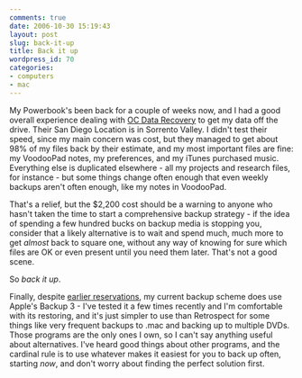 ```yaml
---
comments: true
date: 2006-10-30 15:19:43
layout: post
slug: back-it-up
title: Back it up
wordpress_id: 70
categories:
- computers
- mac
---
```


My Powerbook's been back for a couple of weeks now, and I had a good overall experience dealing with [OC Data Recovery](http://ocdatarecovery.com/) to get my data off the drive. Their San Diego Location is in Sorrento Valley. I didn't test their speed, since my main concern was cost, but they managed to get about 98% of my files back by their estimate, and my most important files are fine: my VoodooPad notes, my preferences, and my iTunes purchased music. Everything else is duplicated elsewhere - all my projects and research files, for instance - but some things change often enough that even weekly backups aren't often enough, like my notes in VoodooPad.

That's a relief, but the $2,200 cost should be a warning to anyone who hasn't taken the time to start a comprehensive backup strategy - if the idea of spending a few hundred bucks on backup media is stopping you, consider that a likely alternative is to wait and spend much, much more to get *almost* back to square one, without any way of knowing for sure which files are OK or even present until you need them later. That's not a good scene.

So *back it up*.

Finally, despite [earlier reservations](http://michael-mccracken.net/blog/blosxom.pl/2005/10/28#dontRestoreWithBackup3), my current backup scheme does use Apple's Backup 3 - I've tested it a few times recently and I'm comfortable with its restoring, and it's just simpler to use than Retrospect for some things like very frequent backups to .mac and backing up to multiple DVDs. Those programs are the only ones I own, so I can't say anything useful about alternatives. I've heard good things about other programs, and the cardinal rule is to use whatever makes it easiest for you to back up often, starting *now*, and don't worry about finding the perfect solution first.
